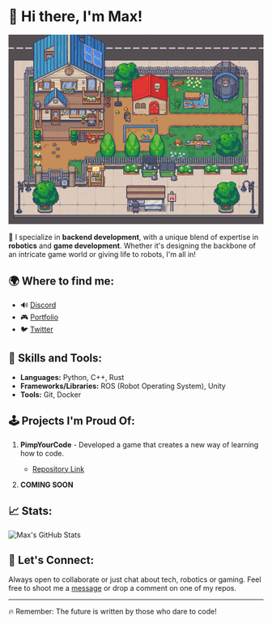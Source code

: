 # 👋 Hi there, I'm Max!

![Banner](banner.gif)

🔧 I specialize in **backend development**, with a unique blend of expertise in **robotics** and **game development**. Whether it's designing the backbone of an intricate game world or giving life to robots, I'm all in!

## 🌍 Where to find me:

- 🔊 [Discord](https://discordapp.com/users/max_ln)
- 🎮 [Portfolio](pimpyourcode.store)
- 🐦 [Twitter](x.com/Velt_pyc)

## 🚀 Skills and Tools:

- **Languages:** Python, C++, Rust
- **Frameworks/Libraries:** ROS (Robot Operating System), Unity
- **Tools:** Git, Docker

## 🕹 Projects I'm Proud Of:

1. **PimpYourCode** - Developed a game that creates a new way of learning how to code.
    - [Repository Link](pimpyourcode.store)
   
2. **COMING SOON**

## 📈 Stats:

![Max's GitHub Stats](https://github-readme-stats.vercel.app/api?username=Velt1&show_icons=true&hide_title=true&count_private=true&include_all_commits=true)

## 💬 Let's Connect:

Always open to collaborate or just chat about tech, robotics or gaming. Feel free to shoot me a [message](web@pimpyourcode.com) or drop a comment on one of my repos.

---
🔥 Remember: The future is written by those who dare to code!
